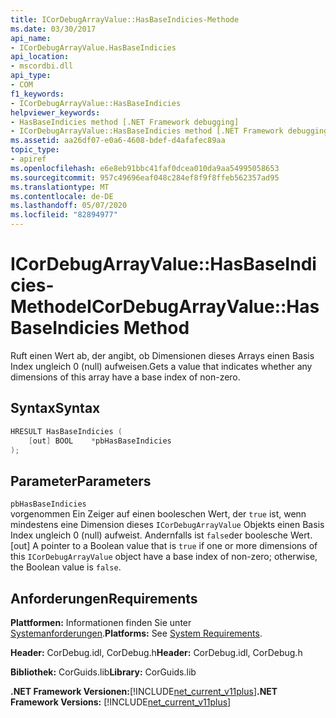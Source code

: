 ```yaml
---
title: ICorDebugArrayValue::HasBaseIndicies-Methode
ms.date: 03/30/2017
api_name:
- ICorDebugArrayValue.HasBaseIndicies
api_location:
- mscordbi.dll
api_type:
- COM
f1_keywords:
- ICorDebugArrayValue::HasBaseIndicies
helpviewer_keywords:
- HasBaseIndicies method [.NET Framework debugging]
- ICorDebugArrayValue::HasBaseIndicies method [.NET Framework debugging]
ms.assetid: aa26df07-e0a6-4608-bdef-d4afafec89aa
topic_type:
- apiref
ms.openlocfilehash: e6e8eb91bbc41faf0dcea010da9aa54995058653
ms.sourcegitcommit: 957c49696eaf048c284ef8f9f8ffeb562357ad95
ms.translationtype: MT
ms.contentlocale: de-DE
ms.lasthandoff: 05/07/2020
ms.locfileid: "82894977"
---
```

# <a name="icordebugarrayvaluehasbaseindicies-method"></a><span data-ttu-id="5da7c-102">ICorDebugArrayValue::HasBaseIndicies-Methode</span><span class="sxs-lookup"><span data-stu-id="5da7c-102">ICorDebugArrayValue::HasBaseIndicies Method</span></span>
<span data-ttu-id="5da7c-103">Ruft einen Wert ab, der angibt, ob Dimensionen dieses Arrays einen Basis Index ungleich 0 (null) aufweisen.</span><span class="sxs-lookup"><span data-stu-id="5da7c-103">Gets a value that indicates whether any dimensions of this array have a base index of non-zero.</span></span>  
  
## <a name="syntax"></a><span data-ttu-id="5da7c-104">Syntax</span><span class="sxs-lookup"><span data-stu-id="5da7c-104">Syntax</span></span>  
  
```cpp  
HRESULT HasBaseIndicies (  
    [out] BOOL    *pbHasBaseIndicies  
);  
```  
  
## <a name="parameters"></a><span data-ttu-id="5da7c-105">Parameter</span><span class="sxs-lookup"><span data-stu-id="5da7c-105">Parameters</span></span>  
 `pbHasBaseIndicies`  
 <span data-ttu-id="5da7c-106">vorgenommen Ein Zeiger auf einen booleschen Wert, der `true` ist, wenn mindestens eine Dimension dieses `ICorDebugArrayValue` Objekts einen Basis Index ungleich 0 (null) aufweist. Andernfalls ist `false`der boolesche Wert.</span><span class="sxs-lookup"><span data-stu-id="5da7c-106">[out] A pointer to a Boolean value that is `true` if one or more dimensions of this `ICorDebugArrayValue` object have a base index of non-zero; otherwise, the Boolean value is `false`.</span></span>  
  
## <a name="requirements"></a><span data-ttu-id="5da7c-107">Anforderungen</span><span class="sxs-lookup"><span data-stu-id="5da7c-107">Requirements</span></span>  
 <span data-ttu-id="5da7c-108">**Plattformen:** Informationen finden Sie unter [Systemanforderungen](../../get-started/system-requirements.md).</span><span class="sxs-lookup"><span data-stu-id="5da7c-108">**Platforms:** See [System Requirements](../../get-started/system-requirements.md).</span></span>  
  
 <span data-ttu-id="5da7c-109">**Header:** CorDebug.idl, CorDebug.h</span><span class="sxs-lookup"><span data-stu-id="5da7c-109">**Header:** CorDebug.idl, CorDebug.h</span></span>  
  
 <span data-ttu-id="5da7c-110">**Bibliothek:** CorGuids.lib</span><span class="sxs-lookup"><span data-stu-id="5da7c-110">**Library:** CorGuids.lib</span></span>  
  
 <span data-ttu-id="5da7c-111">**.NET Framework Versionen:**[!INCLUDE[net_current_v11plus](../../../../includes/net-current-v11plus-md.md)]</span><span class="sxs-lookup"><span data-stu-id="5da7c-111">**.NET Framework Versions:** [!INCLUDE[net_current_v11plus](../../../../includes/net-current-v11plus-md.md)]</span></span>
